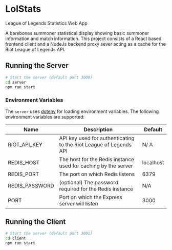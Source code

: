 # LolStats

League of Legends Statistics Web App

A barebones summoner statistical display showing basic summoner information and match information. This project consists of a React based frontend client and a NodeJs backend proxy sever acting as a cache for the Riot League of Legends API. 

## Running the Server
```bash
# Start the server (default port 3000)
cd server
npm run start
```
### Environment Variables
The `server` uses [dotenv](https://github.com/motdotla/dotenv) for loading environment variables. The following environment variables are supported:

| Name | Description | Default |
|------|-------------|---------|
| RIOT_API_KEY | API key used for authenticating to the Riot League of Legends API | N/ A |
| REDIS_HOST | The host for the Redis instance used for caching by the server | localhost |
| REDIS_PORT | The port on which Redis listens | 6379 |
| REDIS_PASSWORD | (optional) The password required for the Redis instance | N/A |
| PORT | Port on which the Express server will listen | 3000 |

## Running the Client
```bash
# Start the server (default port 3001)
cd client
npm run start
```


